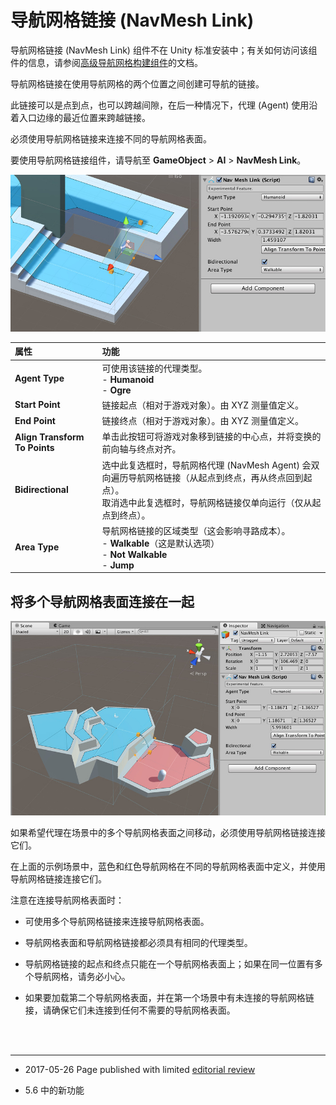 # 导航网格链接 (NavMesh Link)

导航网格链接 (NavMesh Link) 组件不在 Unity 标准安装中；有关如何访问该组件的信息，请参阅[高级导航网格构建组件](NavMesh-BuildingComponents.html)的文档。

导航网格链接在使用导航网格的两个位置之间创建可导航的链接。

此链接可以是点到点，也可以跨越间隙，在后一种情况下，代理 (Agent) 使用沿着入口边缘的最近位置来跨越链接。

必须使用导航网格链接来连接不同的导航网格表面。

要使用导航网格链接组件，请导航至 __GameObject__ > __AI__ > __NavMesh Link__。

![在 Inspector 窗口中打开的导航网格链接 (NavMesh Link) 组件](../uploads/Main/class-NavMeshLink-5.jpg)

| __属性__| __功能__ |
|:---|:---| 
| __Agent Type__| 可使用该链接的代理类型。<br/>- __Humanoid__<br/> - __Ogre__ |
| __Start Point__| 链接起点（相对于游戏对象）。由 XYZ 测量值定义。 |
| __End Point__| 链接终点（相对于游戏对象）。由 XYZ 测量值定义。 |
| __Align Transform To Points__| 单击此按钮可将游戏对象移到链接的中心点，并将变换的前向轴与终点对齐。 |
| __Bidirectional__| 选中此复选框时，导航网格代理 (NavMesh Agent) 会双向遍历导航网格链接（从起点到终点，再从终点回到起点）。<br/>取消选中此复选框时，导航网格链接仅单向运行（仅从起点到终点）。 |
| __Area Type__| 导航网格链接的区域类型（这会影响寻路成本）。<br/> - __Walkable__（这是默认选项）<br/> - __Not Walkable__ <br/> - __Jump__ |

## 将多个导航网格表面连接在一起

![在此图像中，蓝色和红色导航网格在两个不同的导航网格表面中定义，并通过导航网格链接进行连接](../uploads/Main/class-NavMeshLink-6.jpg)

如果希望代理在场景中的多个导航网格表面之间移动，必须使用导航网格链接连接它们。

在上面的示例场景中，蓝色和红色导航网格在不同的导航网格表面中定义，并使用导航网格链接连接它们。

注意在连接导航网格表面时：

* 可使用多个导航网格链接来连接导航网格表面。

* 导航网格表面和导航网格链接都必须具有相同的代理类型。

* 导航网格链接的起点和终点只能在一个导航网格表面上；如果在同一位置有多个导航网格，请务必小心。

* 如果要加载第二个导航网格表面，并在第一个场景中有未连接的导航网格链接，请确保它们未连接到任何不需要的导航网格表面。

<br/><br/> 

---

* <span class="page-edit"> 2017-05-26  Page published with limited [editorial review](DocumentationEditorialReview.html)
</span>

* <span class="page-history">5.6 中的新功能</span>
